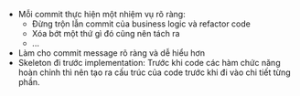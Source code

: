 - Mỗi commit thực hiện một nhiệm vụ rõ ràng:
	- Đừng trộn lẫn commit của business logic và refactor code
	- Xóa bớt một thứ gì đó cũng nên tách ra
	- ...
- Làm cho commit message rõ ràng và dễ hiểu hơn
- Skeleton đi trước implementation: Trước khi code các hàm chức năng hoàn chỉnh thì nên tạo ra cấu trúc của code trước khi đi vào chi tiết từng phần.

